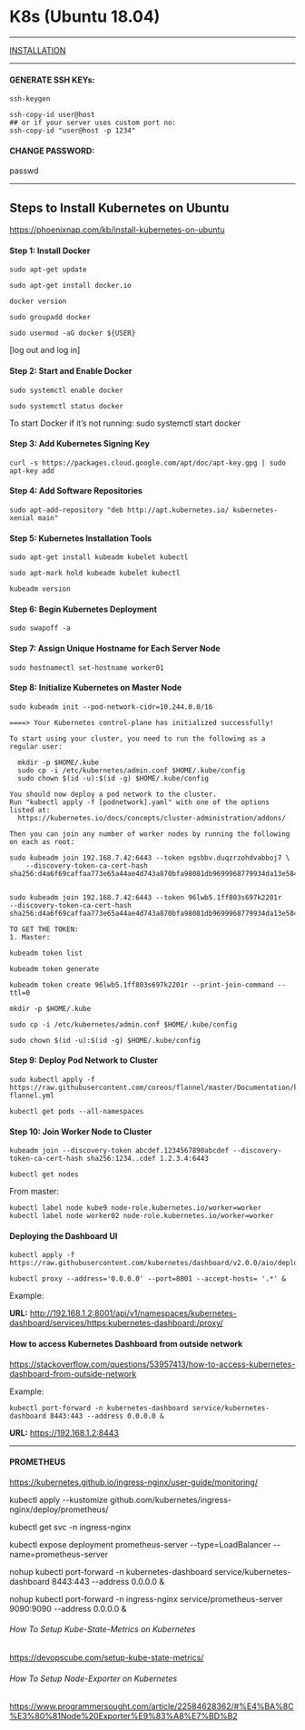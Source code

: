 # K8s (Ubuntu 18.04)

-----------------------

[INSTALLATION](##steps-to-install-kubernetes-on-ubuntu)

-----------------------

#### GENERATE SSH KEYs:

```
ssh-keygen

ssh-copy-id user@host
## or if your server uses custom port no:
ssh-copy-id "user@host -p 1234"
```

#### CHANGE PASSWORD:

passwd

-----------------------

## Steps to Install Kubernetes on Ubuntu

https://phoenixnap.com/kb/install-kubernetes-on-ubuntu


#### Step 1: Install Docker

```
sudo apt-get update

sudo apt-get install docker.io

docker version
```

```
sudo groupadd docker

sudo usermod -aG docker ${USER}
```

[log out and log in]


#### Step 2: Start and Enable Docker

```
sudo systemctl enable docker

sudo systemctl status docker
```

To start Docker if it’s not running: sudo systemctl start docker


#### Step 3: Add Kubernetes Signing Key

```
curl -s https://packages.cloud.google.com/apt/doc/apt-key.gpg | sudo apt-key add
```


#### Step 4: Add Software Repositories

```
sudo apt-add-repository "deb http://apt.kubernetes.io/ kubernetes-xenial main"
```


#### Step 5: Kubernetes Installation Tools

```
sudo apt-get install kubeadm kubelet kubectl

sudo apt-mark hold kubeadm kubelet kubectl

kubeadm version
```


#### Step 6: Begin Kubernetes Deployment

```
sudo swapoff -a
```


#### Step 7: Assign Unique Hostname for Each Server Node 

```
sudo hostnamectl set-hostname worker01
```


#### Step 8: Initialize Kubernetes on Master Node

```
sudo kubeadm init --pod-network-cidr=10.244.0.0/16
```

```
====> Your Kubernetes control-plane has initialized successfully!

To start using your cluster, you need to run the following as a regular user:

  mkdir -p $HOME/.kube
  sudo cp -i /etc/kubernetes/admin.conf $HOME/.kube/config
  sudo chown $(id -u):$(id -g) $HOME/.kube/config

You should now deploy a pod network to the cluster.
Run "kubectl apply -f [podnetwork].yaml" with one of the options listed at:
  https://kubernetes.io/docs/concepts/cluster-administration/addons/

Then you can join any number of worker nodes by running the following on each as root:

sudo kubeadm join 192.168.7.42:6443 --token ogsbbv.duqzrzohdvabboj7 \
    --discovery-token-ca-cert-hash sha256:d4a6f69caffaa773e65a44ae4d743a870bfa98081db9699968779934da13e584
	
	
sudo kubeadm join 192.168.7.42:6443 --token 96lwb5.1ff803s697k2201r     --discovery-token-ca-cert-hash sha256:d4a6f69caffaa773e65a44ae4d743a870bfa98081db9699968779934da13e584

TO GET THE TOKEN:
1. Master:

kubeadm token list

kubeadm token generate

kubeadm token create 96lwb5.1ff803s697k2201r --print-join-command --ttl=0

```	
	
```
mkdir -p $HOME/.kube

sudo cp -i /etc/kubernetes/admin.conf $HOME/.kube/config

sudo chown $(id -u):$(id -g) $HOME/.kube/config
```

#### Step 9: Deploy Pod Network to Cluster

```
sudo kubectl apply -f https://raw.githubusercontent.com/coreos/flannel/master/Documentation/kube-flannel.yml

kubectl get pods --all-namespaces
```


#### Step 10: Join Worker Node to Cluster

```
kubeadm join --discovery-token abcdef.1234567890abcdef --discovery-token-ca-cert-hash sha256:1234..cdef 1.2.3.4:6443

kubectl get nodes
```


From master:

```
kubectl label node kube9 node-role.kubernetes.io/worker=worker
kubectl label node worker02 node-role.kubernetes.io/worker=worker
```


#### Deploying the Dashboard UI

```
kubectl apply -f https://raw.githubusercontent.com/kubernetes/dashboard/v2.0.0/aio/deploy/recommended.yaml

kubectl proxy --address='0.0.0.0' --port=8001 --accept-hosts= '.*' &
```

Example:

**URL:** http://192.168.1.2:8001/api/v1/namespaces/kubernetes-dashboard/services/https:kubernetes-dashboard:/proxy/



#### How to access Kubernetes Dashboard from outside network

https://stackoverflow.com/questions/53957413/how-to-access-kubernetes-dashboard-from-outside-network

Example:

```
kubectl port-forward -n kubernetes-dashboard service/kubernetes-dashboard 8443:443 --address 0.0.0.0 &
```

**URL:** https://192.168.1.2:8443



------------------

#### PROMETHEUS

https://kubernetes.github.io/ingress-nginx/user-guide/monitoring/

kubectl apply --kustomize github.com/kubernetes/ingress-nginx/deploy/prometheus/

kubectl get svc -n ingress-nginx




kubectl expose deployment prometheus-server  --type=LoadBalancer --name=prometheus-server 


nohup kubectl port-forward -n kubernetes-dashboard service/kubernetes-dashboard 8443:443 --address 0.0.0.0 &

nohup kubectl port-forward -n ingress-nginx service/prometheus-server 9090:9090 --address 0.0.0.0 &



###### How To Setup Kube-State-Metrics on Kubernetes

https://devopscube.com/setup-kube-state-metrics/



###### How To Setup Node-Exporter on Kubernetes
https://www.programmersought.com/article/22584628362/#%E4%BA%8C%E3%80%81Node%20Exporter%E9%83%A8%E7%BD%B2
